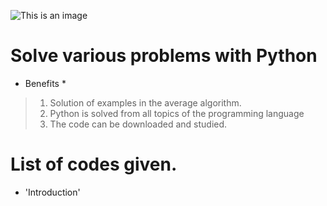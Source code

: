 ![This is an image](https://media.geeksforgeeks.org/wp-content/cdn-uploads/20200612153905/Python-Programming-Examples1.png)
# Solve various problems with Python

* Benefits *
> 1. Solution of examples in the average algorithm.
> 2. Python is solved from all topics of the programming language
> 3. The code can be downloaded and studied.

# List of codes given.
- 'Introduction'
